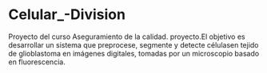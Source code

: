 # Celular_-Division
Proyecto del curso Aseguramiento de la calidad. proyecto.El  objetivo es desarrollar un sistema que preprocese, segmente y detecte célulasen tejido de glioblastoma en imágenes digitales, tomadas por un microscopio basado en fluorescencia.
